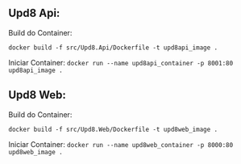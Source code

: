 ## Upd8 Api:

Build do Container:

```docker build -f src/Upd8.Api/Dockerfile -t upd8api_image .```

Iniciar Container:
```docker run --name upd8api_container -p 8001:80 upd8api_image .```

## Upd8 Web:

Build do Container:

```docker build -f src/Upd8.Web/Dockerfile -t upd8web_image .```

Iniciar Container:
```docker run --name upd8web_container -p 8000:80 upd8web_image .```
